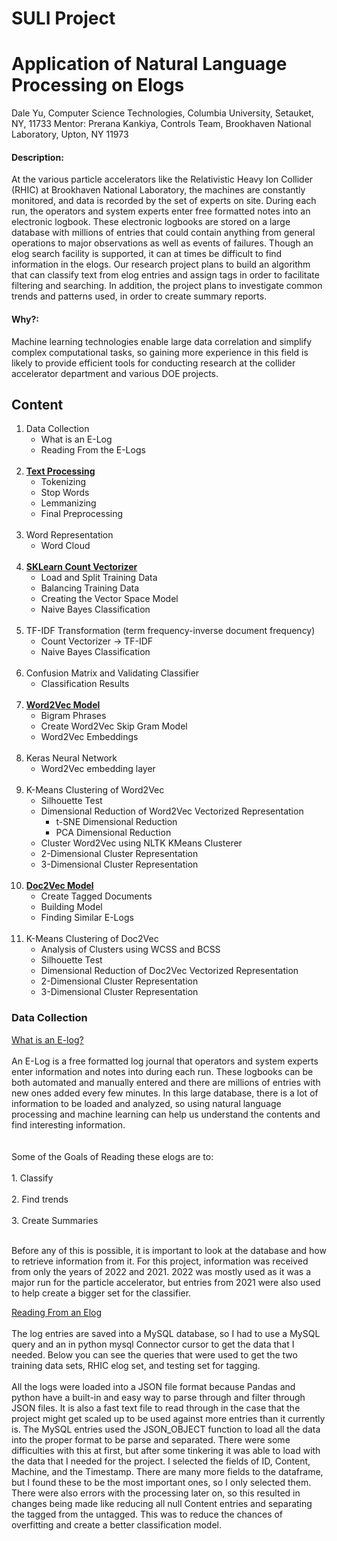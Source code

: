 # SULI Project
# Application of Natural Language Processing on Elogs
Dale Yu, Computer Science Technologies, Columbia University, Setauket, NY, 11733
Mentor: Prerana Kankiya, Controls Team, Brookhaven National Laboratory, Upton, NY 11973

#### Description: 
At the various particle accelerators like the Relativistic Heavy Ion Collider (RHIC) at Brookhaven National Laboratory, the machines are constantly monitored, and data is recorded by the set of experts on site. During each run, the operators and system experts enter free formatted notes into an electronic logbook. These electronic logbooks are stored on a large database with millions of entries that could contain anything from general operations to major observations as well as events of failures. Though an elog search facility is supported, it can at times be difficult to find information in the elogs.  Our research project plans to build an algorithm that can classify text from elog entries and assign tags in order to facilitate filtering and searching.  In addition, the project plans to investigate common trends and patterns used, in order to create summary reports. 

#### Why?:
Machine learning technologies enable large data correlation and simplify complex computational tasks, so gaining more experience in this field is likely to provide efficient tools for conducting research at the collider accelerator department and various DOE projects. 

## Content
1. Data Collection
    * What is an E-Log
    * Reading From the E-Logs
    <br/><br/>
2. <u>**Text Processing**</u>
    * Tokenizing
    * Stop Words
    * Lemmanizing 
    * Final Preprocessing
    <br/><br/>
3. Word Representation
    * Word Cloud
<br/><br/>
4. <u>**SKLearn Count Vectorizer**</u>
    * Load and Split Training Data
    * Balancing Training Data
    * Creating the Vector Space Model
    * Naive Bayes Classification
<br/><br/>
5. TF-IDF Transformation (term frequency-inverse document frequency)
    * Count Vectorizer -> TF-IDF
    * Naive Bayes Classification
<br/><br/>
6. Confusion Matrix and Validating Classifier
    * Classification Results
<br/><br/>
7. <u>**Word2Vec Model**</u>
    * Bigram Phrases
    * Create Word2Vec Skip Gram Model
    * Word2Vec Embeddings
<br/><br/>
8. Keras Neural Network
    * Word2Vec embedding layer
<br/><br/>
9. K-Means Clustering of Word2Vec
    * Silhouette Test
    * Dimensional Reduction of Word2Vec Vectorized Representation
        * t-SNE Dimensional Reduction
        * PCA Dimensional Reduction
    * Cluster Word2Vec using NLTK KMeans Clusterer
    * 2-Dimensional Cluster Representation
    * 3-Dimensional Cluster Representation
<br/><br/>
10. <u>**Doc2Vec Model**</u>    
    * Create Tagged Documents
    * Building Model
    * Finding Similar E-Logs
<br/><br/>
11. K-Means Clustering of Doc2Vec 
    * Analysis of Clusters using WCSS and BCSS
    * Silhouette Test
    * Dimensional Reduction of Doc2Vec Vectorized Representation
    * 2-Dimensional Cluster Representation
    * 3-Dimensional Cluster Representation


### Data Collection
<u>What is an E-log?</u> <br></br>
    An E-Log is a free formatted log journal that operators and system experts enter information and notes into during each run. These logbooks can be both automated and manually entered and there are millions of entries with new ones added every few minutes. In this large database, there is a lot of information to be loaded and analyzed, so using natural language processing and machine learning can help us understand the contents and find interesting information.  
<br></br>
Some of the Goals of Reading these elogs are to: <br></br>
    1. Classify <br></br>
    2. Find trends<br></br>
    3. Create Summaries<br></br>

Before any of this is possible, it is important to look at the database and how to retrieve information from it. For this project, information was received from only the years of 2022 and 2021. 2022 was mostly used as it was a major run for the particle accelerator, but entries from 2021 were also used to help create a bigger set for the classifier. 

<u>Reading From an Elog</u>
<br></br>
The log entries are saved into a MySQL database, so I had to use a MySQL query and an in python mysql Connector cursor to get the data that I needed. Below you can see the queries that were used to get the two training data sets, RHIC elog set, and testing set for tagging. <br></br>
All the logs were loaded into a JSON file format because Pandas and python have a built-in and easy way to parse through and filter through JSON files. It is also a fast text file to read through in the case that the project might get scaled up to be used against more entries than it currently is. The MySQL entries used the JSON_OBJECT function to load all the data into the proper format to be parse and separated. There were some difficulties with this at first, but after some tinkering it was able to load with the data that I needed for the project. I selected the fields of ID, Content, Machine, and the Timestamp. There are many more fields to the dataframe, but I found these to be the most important ones, so I only selected them. There were also errors with the processing later on, so this resulted in changes being made like reducing all null Content entries and separating the tagged from the untagged. This was to reduce the chances of overfitting and create a better classification model. 
